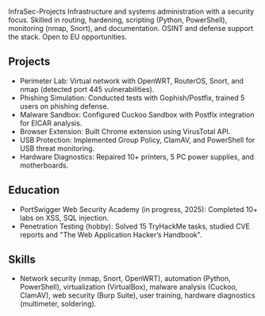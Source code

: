  InfraSec-Projects
Infrastructure and systems administration with a security focus. Skilled in routing, hardening, scripting (Python, PowerShell), monitoring (nmap, Snort), and documentation. OSINT and defense support the stack. Open to EU opportunities.

## Projects
- Perimeter Lab: Virtual network with OpenWRT, RouterOS, Snort, and nmap (detected port 445 vulnerabilities).
- Phishing Simulation: Conducted tests with Gophish/Postfix, trained 5 users on phishing defense.
- Malware Sandbox: Configured Cuckoo Sandbox with Postfix integration for EICAR analysis.
- Browser Extension: Built Chrome extension using VirusTotal API.
- USB Protection: Implemented Group Policy, ClamAV, and PowerShell for USB threat monitoring.
- Hardware Diagnostics: Repaired 10+ printers, 5 PC power supplies, and motherboards.

## Education
- PortSwigger Web Security Academy (in progress, 2025): Completed 10+ labs on XSS, SQL injection.
- Penetration Testing (hobby): Solved 15 TryHackMe tasks, studied CVE reports and "The Web Application Hacker’s Handbook".

## Skills
- Network security (nmap, Snort, OpenWRT), automation (Python, PowerShell), virtualization (VirtualBox), malware analysis (Cuckoo, ClamAV), web security (Burp Suite), user training, hardware diagnostics (multimeter, soldering).
